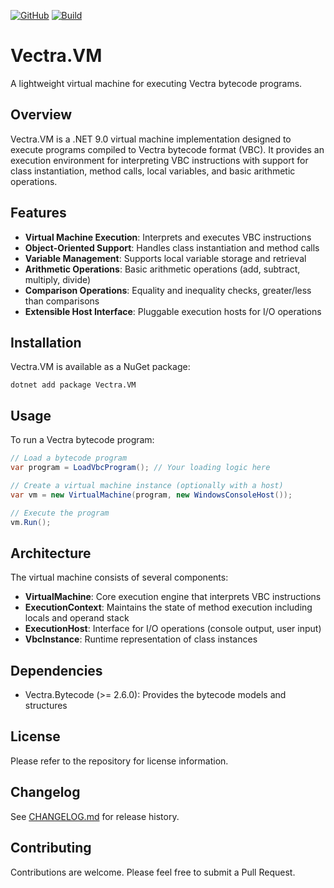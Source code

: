 [![GitHub](https://img.shields.io/github/v/release/DuncanMcPherson/vectra-vm)](https://github.com/DuncanMcPherson/vectra-vm)
[![Build](https://github.com/DuncanMcPherson/vectra-vm/actions/workflows/release.yaml/badge.svg)](https://github.com/DuncanMcPherson/vectra-vm)

# Vectra.VM

A lightweight virtual machine for executing Vectra bytecode programs.

## Overview

Vectra.VM is a .NET 9.0 virtual machine implementation designed to execute programs compiled to Vectra bytecode format (VBC). It provides an execution environment for interpreting VBC instructions with support for class instantiation, method calls, local variables, and basic arithmetic operations.

## Features

- **Virtual Machine Execution**: Interprets and executes VBC instructions
- **Object-Oriented Support**: Handles class instantiation and method calls
- **Variable Management**: Supports local variable storage and retrieval
- **Arithmetic Operations**: Basic arithmetic operations (add, subtract, multiply, divide)
- **Comparison Operations**: Equality and inequality checks, greater/less than comparisons
- **Extensible Host Interface**: Pluggable execution hosts for I/O operations

## Installation

Vectra.VM is available as a NuGet package:

```
dotnet add package Vectra.VM
```

## Usage

To run a Vectra bytecode program:

```csharp
// Load a bytecode program
var program = LoadVbcProgram(); // Your loading logic here

// Create a virtual machine instance (optionally with a host)
var vm = new VirtualMachine(program, new WindowsConsoleHost());

// Execute the program
vm.Run();
```

## Architecture

The virtual machine consists of several components:

- **VirtualMachine**: Core execution engine that interprets VBC instructions
- **ExecutionContext**: Maintains the state of method execution including locals and operand stack
- **ExecutionHost**: Interface for I/O operations (console output, user input)
- **VbcInstance**: Runtime representation of class instances

## Dependencies

- Vectra.Bytecode (>= 2.6.0): Provides the bytecode models and structures

## License

Please refer to the repository for license information.

## Changelog

See [CHANGELOG.md](CHANGELOG.md) for release history.

## Contributing

Contributions are welcome. Please feel free to submit a Pull Request.
